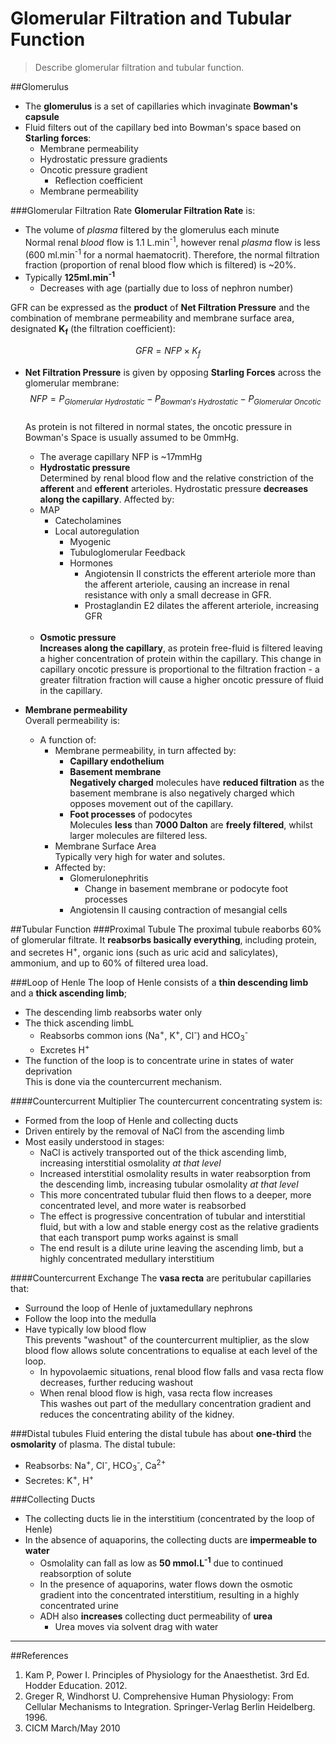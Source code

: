 # Glomerular Filtration and Tubular Function
> Describe glomerular filtration and tubular function.

##Glomerulus
* The **glomerulus** is a set of capillaries which invaginate **Bowman's capsule**
* Fluid filters out of the capillary bed into Bowman's space based on **Starling forces**:
  * Membrane permeability
  * Hydrostatic pressure gradients
  * Oncotic pressure gradient
    * Reflection coefficient
  * Membrane permeability

###Glomerular Filtration Rate
**Glomerular Filtration Rate** is:
  * The volume of *plasma* filtered by the glomerulus each minute  
  Normal renal *blood* flow is 1.1 L.min<sup>-1</sup>, however renal *plasma* flow is less (600 ml.min<sup>-1</sup> for a normal haematocrit). Therefore, the normal filtration fraction (proportion of renal blood flow which is filtered) is ~20%.
  * Typically **125ml.min<sup>-1</sup>**  
    * Decreases with age (partially due to loss of nephron number)

GFR can be expressed as the **product** of **Net Filtration Pressure** and the combination of membrane permeability and membrane surface area, designated **K<sub>f</sub>** (the filtration coefficient):

$$GFR = NFP \times K_f $$

* **Net Filtration Pressure** is given by opposing **Starling Forces** across the glomerular membrane:
    $$NFP = P_{Glomerular \ Hydrostatic} - P_{Bowman's \ Hydrostatic} -P_{Glomerular \ Oncotic}$$  
    As protein is not filtered in normal states, the oncotic pressure in Bowman's Space is usually assumed to be 0mmHg.
    * The average capillary NFP is ~17mmHg
    * **Hydrostatic pressure**  
    Determined by renal blood flow and the relative constriction of the **afferent** and **efferent** arterioles. Hydrostatic pressure **decreases along the capillary**.
    Affected by:
     * MAP
        * Catecholamines
        * Local autoregulation
          * Myogenic
          * Tubuloglomerular Feedback
          * Hormones
            * Angiotensin II constricts the efferent arteriole more than the afferent arteriole, causing an increase in renal resistance with only a small decrease in GFR.
            * Prostaglandin E2 dilates the afferent arteriole, increasing GFR <br> <br>
    * **Osmotic pressure**  
    **Increases along the capillary**, as protein free-fluid is filtered leaving a higher concentration of protein within the capillary. This change in capillary oncotic pressure is proportional to the filtration fraction - a greater filtration fraction will cause a higher oncotic pressure of fluid in the capillary.


* **Membrane permeability**  
Overall permeability is:
  * A function of:
    * Membrane permeability, in turn affected by:
      * **Capillary endothelium**
      * **Basement membrane**  
      **Negatively charged** molecules have **reduced filtration** as the basement membrane is also negatively charged which opposes movement out of the capillary.  
      * **Foot processes** of podocytes  
      Molecules **less** than **7000 Dalton** are **freely filtered**, whilst larger molecules are filtered less.
    * Membrane Surface Area  
      Typically very high for water and solutes. 
    * Affected by:
      * Glomerulonephritis
          * Change in basement membrane or podocyte foot processes
      * Angiotensin II causing contraction of mesangial cells


##Tubular Function
###Proximal Tubule
The proximal tubule reaborbs 60% of glomerular filtrate. It **reabsorbs basically everything**, including protein, and secretes H<sup>+</sup>, organic ions (such as uric acid and salicylates), ammonium, and up to 60% of filtered urea load.


###Loop of Henle
The loop of Henle consists of a **thin descending limb** and a **thick ascending limb**;
* The descending limb reabsorbs water only
* The thick ascending limbL
  * Reabsorbs common ions (Na<sup>+</sup>, K<sup>+</sup>, Cl<sup>-</sup>) and HCO<sub>3</sub><sup>-</sup>
  * Excretes H<sup>+</sup>
* The function of the loop is to concentrate urine in states of water deprivation  
This is done via the countercurrent mechanism.

####Countercurrent Multiplier
The countercurrent concentrating system is:
* Formed from the loop of Henle and collecting ducts
* Driven entirely by the removal of NaCl from the ascending limb
* Most easily understood in stages:
  * NaCl is actively transported out of the thick ascending limb, increasing interstitial osmolality *at that level*
  * Increased interstitial osmolality results in water reabsorption from the descending limb, increasing tubular osmolality *at that level*
  * This more concentrated tubular fluid then flows to a deeper, more concentrated level, and more water is reabsorbed
  * The effect is progressive concentration of tubular and interstitial fluid, but with a low and stable energy cost as the relative gradients that each transport pump works against is small
  * The end result is a dilute urine leaving the ascending limb, but a highly concentrated medullary interstitium

####Countercurrent Exchange
The **vasa recta** are peritubular capillaries that:
* Surround the loop of Henle of juxtamedullary nephrons
* Follow the loop into the medulla
* Have typically low blood flow  
This prevents "washout" of the countercurrent multiplier, as the slow blood flow allows solute concentrations to equalise at each level of the loop.
  * In hypovolaemic situations, renal blood flow falls and vasa recta flow decreases, further reducing washout
  * When renal blood flow is high, vasa recta flow increases  
  This washes out part of the medullary concentration gradient and reduces the concentrating ability of the kidney.

###Distal tubules
Fluid entering the distal tubule has about **one-third** the **osmolarity** of plasma. The distal tubule:
* Reabsorbs: Na<sup>+</sup>, Cl<sup>-</sup>, HCO<sub>3</sub><sup>-</sup>, Ca<sup>2+</sup>
* Secretes: K<sup>+</sup>, H<sup>+</sup>

###Collecting Ducts
* The collecting ducts lie in the interstitium (concentrated by the loop of Henle)
* In the absence of aquaporins, the collecting ducts are **impermeable to water**
  * Osmolality can fall as low as **50 mmol.L<sup>-1</sup>** due to continued reabsorption of solute
  * In the presence of aquaporins, water flows down the osmotic gradient into the concentrated interstitium, resulting in a highly concentrated urine
  * ADH also **increases** collecting duct permeability of **urea**
    * Urea moves via solvent drag with water

---
##References
1. Kam P, Power I. Principles of Physiology for the Anaesthetist. 3rd Ed. Hodder Education. 2012.
2. Greger R, Windhorst U. Comprehensive Human Physiology: From Cellular Mechanisms to Integration. Springer-Verlag Berlin Heidelberg. 1996. 
3. CICM March/May 2010

